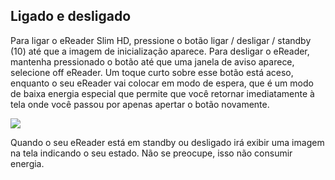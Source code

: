 ## Ligado e desligado 

Para ligar o eReader Slim HD, pressione o botão ligar / desligar / standby (10) até que a imagem de inicialização aparece. Para desligar o eReader, mantenha pressionado o botão até que uma janela de aviso aparece, selecione off eReader. Um toque curto sobre esse botão está aceso, enquanto o seu eReader vai colocar em modo de espera, que é um modo de baixa energia especial que permite que você retornar imediatamente à tela onde você passou por apenas apertar o botão novamente.

![](Http://static.energysistem.com/images/manuals/39225/569374303b9ac.jpg)

Quando o seu eReader está em standby ou desligado irá exibir uma imagem na tela indicando o seu estado. Não se preocupe, isso não consumir energia.
